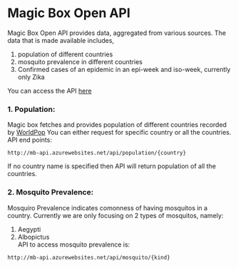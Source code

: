 # Magic Box Open API
Magic Box Open API provides data, aggregated from various sources. The data that is made available includes,
1. population of different countries
2. mosquito prevalence in different countries
3. Confirmed cases of an epidemic in an epi-week and iso-week, currently only Zika

You can access the API [here](http://mb-api.azurewebsites.net/docs/#/default)

### 1. Population:
Magic box fetches and provides population of different countries recorded by [WorldPop](http://www.worldpop.org.uk/)
You can either request for specific country or all the countries.
API end points:
```
http://mb-api.azurewebsites.net/api/population/{country}
```
If no country name is specified then API will return population of all the countries.

### 2. Mosquito Prevalence:
Mosquiro Prevalence indicates comonness of having mosquitos in a country. Currently we are only focusing on 2 types of mosquitos, namely:
1. Aegypti
2. Albopictus
<br />API to access mosquito prevalence is:
```
http://mb-api.azurewebsites.net/api/mosquito/{kind}
```

